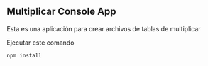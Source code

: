 

## Multiplicar Console App

Esta es una aplicación para crear archivos de tablas de multiplicar

Ejecutar este comando

```
npm install
```